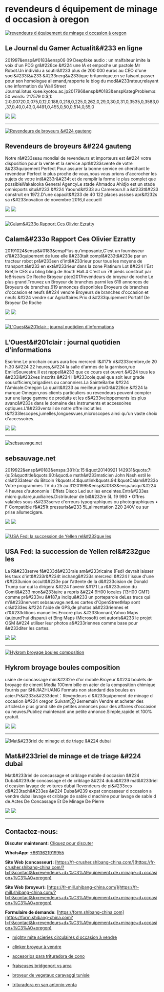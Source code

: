 # revendeurs d équipement de minage d occasion à oregon

<a href="https://swt.shibang-china.com/?l=fr&img&k=revendeurs+d+%C3%A9quipement+de+minage+d+occasion+%C3%A0+oregon" target="_blank">![revendeurs d équipement de minage d occasion à oregon](http://static.shibang-china.com/all-800x300/1340.jpg)</a>

## Le Journal du Gamer Actualit&#233 en ligne
201997&ensp&#0183&ensp06 09 Deepfake audio : un malfaiteur imite la voix d'un PDG gr&#226ce &#224 une IA et empoche un pactole Mr Robot.Un individu a soutir&#233 plus de 200 000 euros au CEO d'une soci&#233t&#233 &#233nerg&#233tique britannique,en se faisant passer pour son homologue allemand,rapporte le blog du mod&#233rateur,relayant une information du Wall Street Journal.lotus.kuee.kyotou.ac.jp201796&ensp&#0183&enspKategProblem:s: 50 words: 217579 0:$,1: 2:0,00720,0,075,0,12,0,188,0,218,0,225,0,262,0,29,0,30,0,31,0,3535,0,3583,0,37,0,40,0,43,0,4491,0,455,0,50,0,514,0,55,0


<a href="https://whatsapp.shibangsoft.com/WhatsApp.php" target="_blank" title="WhatsApp">![](http://static.shibang-china.com/icon/whatsapp.png)</a> <a href="https://swt.shibang-china.com/?l=fr&icon&k=revendeurs+d+%C3%A9quipement+de+minage+d+occasion+%C3%A0+oregon" target="_blank">![](http://static.shibang-china.com/icon/chat-fr.png)</a>

---

<a href="https://swt.shibang-china.com/?l=fr&img&k=revendeurs+d+%C3%A9quipement+de+minage+d+occasion+%C3%A0+oregon" target="_blank">![Revendeurs de broyeurs &#224 gauteng](http://static.shibang-china.com/all-800x300/31.jpg)</a>

## Revendeurs de broyeurs &#224 gauteng
Notre r&#233seau mondial de revendeurs et importeurs est &#224 votre disposition pour la vente et la service apr&#233svente de votre &#233quipement Perfect Pour assurer la bonne service en cherchant le revendeur Perfect le plus proche de vous,nous vous prions d'accrocher les sujets de votre int&#233r&#234t et de remplir la forme le plus complet que possibleWakalooka General AgencyLe stade Ahmadou Ahidjo est un stade omnisports situ&#233 &#224 Yaound&#233 au Cameroun.Il a &#233t&#233 construit en 1972.D'une capacit&#233 de 40 122 places assises apr&#232s sa r&#233novation de novembre 2016,il accueill


<a href="https://whatsapp.shibangsoft.com/WhatsApp.php" target="_blank" title="WhatsApp">![](http://static.shibang-china.com/icon/whatsapp.png)</a> <a href="https://swt.shibang-china.com/?l=fr&icon&k=revendeurs+d+%C3%A9quipement+de+minage+d+occasion+%C3%A0+oregon" target="_blank">![](http://static.shibang-china.com/icon/chat-fr.png)</a>

---

<a href="https://swt.shibang-china.com/?l=fr&img&k=revendeurs+d+%C3%A9quipement+de+minage+d+occasion+%C3%A0+oregon" target="_blank">![Calam&#233o Rapport Ces Olivier Ezratty](http://static.shibang-china.com/all-800x300/24.jpg)</a>

## Calam&#233o Rapport Ces Olivier Ezratty
20191024&ensp&#0183&enspPlus qu'imposante,C'est un fournisseur d'&#233quipement de luxe elle &#233tait compl&#233t&#233e par un tracteur robot pr&#233sen d'int&#233rieur pour tous les moyens de transport.t&#233 en ext&#233rieur dans la zone Platinum Lot &#224 l'Est Bref,le CES du bling bling.de South Hall.4 C'est un 78 pieds construit par leBriseurs De Roche Broyeur ptee2017revendeurs de broyeur de roche Le plus grand.Trouvez un Broyeur de branches parmi les 619 annonces de Broyeurs de branches.619 annonces disponibles Broyeurs de branches d'occasion et neufs &#224 vendre Broyeurs de branches d'occasion et neufs &#224 vendre sur Agriaffaires.Prix d &#233quipement Portatif De Broyeur De Roche


<a href="https://whatsapp.shibangsoft.com/WhatsApp.php" target="_blank" title="WhatsApp">![](http://static.shibang-china.com/icon/whatsapp.png)</a> <a href="https://swt.shibang-china.com/?l=fr&icon&k=revendeurs+d+%C3%A9quipement+de+minage+d+occasion+%C3%A0+oregon" target="_blank">![](http://static.shibang-china.com/icon/chat-fr.png)</a>

---

<a href="https://swt.shibang-china.com/?l=fr&img&k=revendeurs+d+%C3%A9quipement+de+minage+d+occasion+%C3%A0+oregon" target="_blank">![L'Ouest&#201clair : journal quotidien d'informations](http://static.shibang-china.com/all-800x300/1233.jpg)</a>

## L'Ouest&#201clair : journal quotidien d'informations
Escrime.Le prochain cours aura lieu mercredi l&#171r d&#233cembre,de 20 h.30 &#224 22 heures,&#224 la salle d'armes de la garnison,rue EmileSouvestre.Il est rappel&#233 que ce cours est ouvert &#224 tous les &#233l&#232ves inscrits &#224 l'&#233cole,quel que soit leur grade sousofficiers,brigadiers ou canonniers.La SainteBarbe &#224 l'Amioale.Omegon La qualit&#233 au meilleur prixGr&#226ce &#224 la marque Omegon,nos clients particuliers ou revendeurs peuvent compter sur une large gamme de produits et les d&#233veloppements les plus avanc&#233s dans le domaine des instruments et accessoires optiques.L'&#233ventail de notre offre inclut les t&#233lescopes,jumelles,longuesvues,microscopes ainsi qu'un vaste choix d'accessoires.


<a href="https://whatsapp.shibangsoft.com/WhatsApp.php" target="_blank" title="WhatsApp">![](http://static.shibang-china.com/icon/whatsapp.png)</a> <a href="https://swt.shibang-china.com/?l=fr&icon&k=revendeurs+d+%C3%A9quipement+de+minage+d+occasion+%C3%A0+oregon" target="_blank">![](http://static.shibang-china.com/icon/chat-fr.png)</a>

---

<a href="https://swt.shibang-china.com/?l=fr&img&k=revendeurs+d+%C3%A9quipement+de+minage+d+occasion+%C3%A0+oregon" target="_blank">![sebsauvage.net](http://static.shibang-china.com/all-800x300/1181.jpg)</a>

## sebsauvage.net
2019922&ensp&#0183&enspa:381:{s:15:&quot20140921 142931&quota:7:{s:5:&quottitle&quots:60:&quotLe math&#233maticien John Nash estil le cr&#233ateur du Bitcoin ?&quots:4:&quotlink&quots:94:&quotCalam&#233o Votre programmes TV du 25 au 31201995&ensp&#0183&enspJusqu'&#224 4 heures d'autonomie ! Eﬀets Disco Led sur les enceintes.Entr&#233es micro guitare,auxiliaires.Distributeur de bi&#232re 5L 19 990 • Offres valables sous r&#233serve d'erreurs typographiques ou photographiques • F Compatible f&#251t pressuris&#233 5L,alimentation 220 240V ou sur prise allumecigare.


<a href="https://whatsapp.shibangsoft.com/WhatsApp.php" target="_blank" title="WhatsApp">![](http://static.shibang-china.com/icon/whatsapp.png)</a> <a href="https://swt.shibang-china.com/?l=fr&icon&k=revendeurs+d+%C3%A9quipement+de+minage+d+occasion+%C3%A0+oregon" target="_blank">![](http://static.shibang-china.com/icon/chat-fr.png)</a>

---

<a href="https://swt.shibang-china.com/?l=fr&img&k=revendeurs+d+%C3%A9quipement+de+minage+d+occasion+%C3%A0+oregon" target="_blank">![USA Fed: la succession de Yellen rel&#232gue les](http://static.shibang-china.com/all-800x300/417.jpg)</a>

## USA Fed: la succession de Yellen rel&#232gue les
La R&#233serve f&#233d&#233rale am&#233ricaine (Fed) devrait laisser les taux d'int&#233r&#234t inchang&#233s mercredi &#224 l'issue d'une r&#233union occult&#233e par l'attente de la d&#233cision de Donald Trump sur qui la dirigera &#224 l'avenir.&#171 La r&#233union du Comit&#233 mon&#233taire a repris &#224 9H00 locales (13H00 GMT) comme pr&#233vu &#187,a indiqu&#233 un porteparole deLes trucs qui m'&#233nervent sebsauvage.netLes cartes d'OpenStreetMap sont cr&#233es &#224 l'aide de GPS,de photos a&#233riennes et d'&#233ditions manuelles.Encore plus &#233tonnant,Yahoo Maps (aujourd'hui disparu) et Bing Maps (Microsoft) ont autoris&#233 le projet OSM &#224 utiliser leur photos a&#233riennes comme base pour &#233diter les cartes.


<a href="https://whatsapp.shibangsoft.com/WhatsApp.php" target="_blank" title="WhatsApp">![](http://static.shibang-china.com/icon/whatsapp.png)</a> <a href="https://swt.shibang-china.com/?l=fr&icon&k=revendeurs+d+%C3%A9quipement+de+minage+d+occasion+%C3%A0+oregon" target="_blank">![](http://static.shibang-china.com/icon/chat-fr.png)</a>

---

<a href="https://swt.shibang-china.com/?l=fr&img&k=revendeurs+d+%C3%A9quipement+de+minage+d+occasion+%C3%A0+oregon" target="_blank">![Hykrom broyage boules composition](http://static.shibang-china.com/all-800x300/103.jpg)</a>

## Hykrom broyage boules composition
usine de concassage mini&#232re d'or mobile.Broyeur &#224 boulets de broyage de ciment Media 100mm bille en acier de la composition chimique fournis par SHIJIAZHUANG Formats non standard des boules en acier.Pr&#233c&#233dent：Revendeurs d &#233quipement de minage d occasion &#224 oregon Suivant② 2ememain Vendre et acheter des articlesLe plus grand site de petites annonces pour des affaires d'occasion ou neuves.Publiez maintenant une petite annonce.Simple,rapide et 100% gratuit.


<a href="https://whatsapp.shibangsoft.com/WhatsApp.php" target="_blank" title="WhatsApp">![](http://static.shibang-china.com/icon/whatsapp.png)</a> <a href="https://swt.shibang-china.com/?l=fr&icon&k=revendeurs+d+%C3%A9quipement+de+minage+d+occasion+%C3%A0+oregon" target="_blank">![](http://static.shibang-china.com/icon/chat-fr.png)</a>

---

<a href="https://swt.shibang-china.com/?l=fr&img&k=revendeurs+d+%C3%A9quipement+de+minage+d+occasion+%C3%A0+oregon" target="_blank">![Mat&#233riel de minage et de triage &#224 dubai](http://static.shibang-china.com/all-800x300/1487.jpg)</a>

## Mat&#233riel de minage et de triage &#224 dubai
Mat&#233riel de concassage et criblage mobile d occasion &#224 Duba&#239.de concassage et de criblage &#224 duba&#239 mat&#233riel d ccasion lavage de voitures dubai Revendeurs de pi&#233ces d&#233tach&#233es &#224 Duba&#239 expat concasseur d occasion a vendre dubai lavage et criblage de sable d machine pour lavage de sable d de.Actes De Concassage Et De Minage De Pierre

<a href="https://whatsapp.shibangsoft.com/WhatsApp.php" target="_blank" title="WhatsApp">![](http://static.shibang-china.com/icon/whatsapp.png)</a> <a href="https://swt.shibang-china.com/?l=fr&icon&k=revendeurs+d+%C3%A9quipement+de+minage+d+occasion+%C3%A0+oregon" target="_blank">![](http://static.shibang-china.com/icon/chat-fr.png)</a>

---
## Contactez-nous:

**Discuter maintenant:** [Cliquez pour discuter](https://swt.shibang-china.com?l=fr&contact&k=revendeurs+d+%C3%A9quipement+de+minage+d+occasion+%C3%A0+oregon)

**WhatsApp:**  [+8613621919955](https://whatsapp.shibangsoft.com/WhatsApp.php)

**Site Web (concasseur):** [https://fr-crusher.shibang-china.com/](https://fr-crusher.shibang-china.com/?l=fr&contact&k=revendeurs+d+%C3%A9quipement+de+minage+d+occasion+%C3%A0+oregon)

**Site Web (broyeur):** [https://fr-mill.shibang-china.com/](https://fr-mill.shibang-china.com/?l=fr&contact&k=revendeurs+d+%C3%A9quipement+de+minage+d+occasion+%C3%A0+oregon)

**Formulaire de demande:** [https://form.shibang-china.com](https://form.shibang-china.com?l=fr&contact&k=revendeurs+d+%C3%A9quipement+de+minage+d+occasion+%C3%A0+oregon)

* [mighty mite scieries circulaires d occasion à vendre](../61/mighty%20mite%20scieries%20circulaires%20d%20occasion%20%C3%A0%20vendre.md)

* [clinker broyeur à vendre](../61/clinker%20broyeur%20%C3%A0%20vendre.md)

* [accesorios para trituradora de cono](../63/accesorios%20para%20trituradora%20de%20cono.md)

* [fraiseuses bridgeport vs arca](../65/fraiseuses%20bridgeport%20vs%20arca.md)

* [broyeur de vegetaux caravaggi tunisie](../61/broyeur%20de%20vegetaux%20caravaggi%20tunisie.md)

* [trituradora en san antonio venta](../64/trituradora%20en%20san%20antonio%20venta.md)